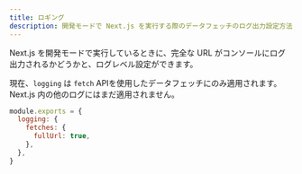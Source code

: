 ```yaml
---
title: ロギング
description: 開発モードで Next.js を実行する際のデータフェッチのログ出力設定方法
---
```


Next.js を開発モードで実行しているときに、完全な URL がコンソールにログ出力されるかどうかと、ログレベル設定ができます。

現在、`logging` は `fetch` APIを使用したデータフェッチにのみ適用されます。 Next.js 内の他のログにはまだ適用されません。

```js title="next.config.js"
module.exports = {
  logging: {
    fetches: {
      fullUrl: true,
    },
  },
}
```
